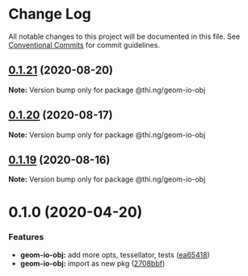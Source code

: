 # Change Log

All notable changes to this project will be documented in this file.
See [Conventional Commits](https://conventionalcommits.org) for commit guidelines.

## [0.1.21](https://github.com/thi-ng/umbrella/compare/@thi.ng/geom-io-obj@0.1.20...@thi.ng/geom-io-obj@0.1.21) (2020-08-20)

**Note:** Version bump only for package @thi.ng/geom-io-obj





## [0.1.20](https://github.com/thi-ng/umbrella/compare/@thi.ng/geom-io-obj@0.1.19...@thi.ng/geom-io-obj@0.1.20) (2020-08-17)

**Note:** Version bump only for package @thi.ng/geom-io-obj





## [0.1.19](https://github.com/thi-ng/umbrella/compare/@thi.ng/geom-io-obj@0.1.18...@thi.ng/geom-io-obj@0.1.19) (2020-08-16)

**Note:** Version bump only for package @thi.ng/geom-io-obj





# 0.1.0 (2020-04-20)


### Features

* **geom-io-obj:** add more opts, tessellator, tests ([ea65418](https://github.com/thi-ng/umbrella/commit/ea6541847975846080a905b06e24c717fc648a84))
* **geom-io-obj:** import as new pkg ([2708bbf](https://github.com/thi-ng/umbrella/commit/2708bbfee138be06c71c8eb84996c533bdbba8e2))
